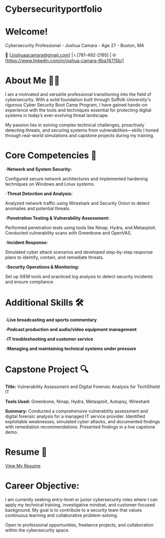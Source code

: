 # Cybersecurityportfolio

# Welcome!
Cybersecurity Professional - Joshua Camara - Age 27 - Boston, MA

📧 [Joshuaacamara@gmail.com] | 📞 [781-492-2165] | 🌐 [https://www.linkedin.com/in/joshua-camara-6ba74715b/]

# About Me 🧑‍💻
I am a motivated and versatile professional transitioning into the field of cybersecurity. With a solid foundation built through Suffolk University's rigorous Cyber Security Boot Camp Program, I have gained hands-on experience with the tools and techniques essential for protecting digital systems in today’s ever-evolving threat landscape.

My passion lies in solving complex technical challenges, proactively detecting threats, and securing systems from vulnerabilities—skills I honed through real-world simulations and capstone projects during my training.

# Core Competencies 🧠

-**Network and System Security:**

Configured secure network architectures and implemented hardening techniques on Windows and Linux systems.

-**Threat Detection and Analysis:**

Analyzed network traffic using Wireshark and Security Onion to detect anomalies and potential threats.

-**Penetration Testing & Vulnerability Assessment:**

Performed penetration tests using tools like Nmap, Hydra, and Metasploit. Conducted vulnerability scans with Greenbone and OpenVAS.

-**Incident Response:**

Simulated cyber attack scenarios and developed step-by-step response plans to identify, contain, and remediate threats.

-**Security Operations & Monitoring:**

Set up SIEM tools and practiced log analysis to detect security incidents and ensure compliance.

 # Additional Skills 🛠️

  -**Live broadcasting and sports commentary**

  -**Podcast production and audio/video equipment management**

  -**IT troubleshooting and customer service**

  -**Managing and maintaining technical systems under pressure**


# Capstone Project 🔍
**Title:** Vulnerability Assessment and Digital Forensic Analysis for TechShield IT

**Tools Used:** Greenbone, Nmap, Hydra, Metasploit, Autopsy, Wireshark

**Summary:**
Conducted a comprehensive vulnerability assessment and digital forensic analysis for a managed IT service provider. Identified exploitable weaknesses, simulated cyber attacks, and documented findings with remediation recommendations. Presented findings in a live capstone demo.





# Resume 📄

[View My Resume](Resume1.pdf)

# Career Objective: 
I am currently seeking entry-level or junior cybersecurity roles where I can apply my technical training, investigative mindset, and customer-focused background. My goal is to contribute to a security team that values continuous learning and collaborative problem-solving.

Open to professional opportunities, freelance projects, and collaboration within the cybersecurity space.




